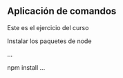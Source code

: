 ## Aplicación de comandos

Este es el ejercicio del curso

Instalar los paquetes de node 

...


npm install
...
